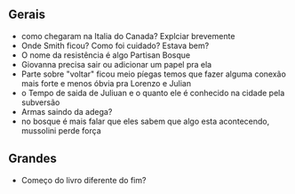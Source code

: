 
## Gerais
- como chegaram na Italia do Canada? Explciar brevemente
- Onde Smith ficou? Como foi cuidado? Estava bem?
- O nome da resistência é algo Partisan Bosque 
- Giovanna precisa sair ou adicionar um papel pra ela
- Parte sobre "voltar" ficou meio píegas temos que fazer alguma conexão mais forte e menos óbvia pra Lorenzo e Julian
- o Tempo de saida de Juliuan e o quanto ele é conhecido na cidade pela subversão
- Armas saindo da adega?
- no bosque é mais falar que eles sabem que algo esta acontecendo, mussolini perde força

## Grandes ##
- Começo do livro diferente do fim?

